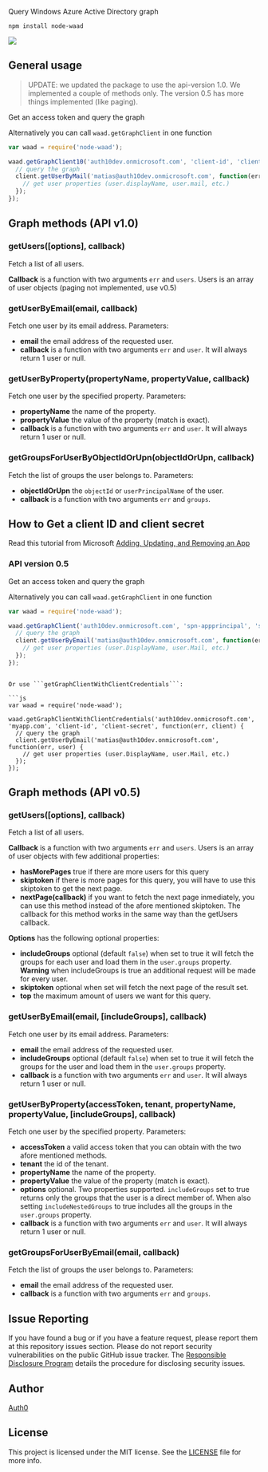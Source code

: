 Query Windows Azure Active Directory graph

```
npm install node-waad
```

![](https://nodei.co/npm-dl/node-waad.png)

## General usage

> UPDATE: we updated the package to use the api-version 1.0. We implemented a couple of methods only. The version 0.5 has more things implemented (like paging).


Get an access token and query the graph

Alternatively you can call ```waad.getGraphClient``` in one function

~~~javascript
var waad = require('node-waad');

waad.getGraphClient10('auth10dev.onmicrosoft.com', 'client-id', 'client-secret', function(err, client) {
  // query the graph
  client.getUserByMail('matias@auth10dev.onmicrosoft.com', function(err, user) {
    // get user properties (user.displayName, user.mail, etc.)
  });
});
~~~

## Graph methods (API v1.0)

### getUsers([options], callback)

Fetch a list of all users.

**Callback** is a function with two arguments ```err``` and ```users```. Users is an array of user objects (paging not implemented, use v0.5)

### getUserByEmail(email, callback)

Fetch one user by its email address. Parameters:

-   **email** the email address of the requested user.
-   **callback** is a function with two arguments ```err``` and ```user```. It will always return 1 user or null.

### getUserByProperty(propertyName, propertyValue, callback)

Fetch one user by the specified property. Parameters:

-   **propertyName** the name of the property.
-   **propertyValue** the value of the property (match is exact).
-   **callback** is a function with two arguments ```err``` and ```user```. It will always return 1 user or null.

### getGroupsForUserByObjectIdOrUpn(objectIdOrUpn, callback)

Fetch the list of groups the user belongs to. Parameters:

-   **objectIdOrUpn** the `objectId` or `userPrincipalName` of the user.
-   **callback** is a function with two arguments ```err``` and ```groups```.


## How to Get a client ID and client secret

Read this tutorial from Microsoft
[Adding, Updating, and Removing an App](http://msdn.microsoft.com/en-us/library/windowsazure/dn132599.aspx)

### API version 0.5

Get an access token and query the graph

Alternatively you can call ```waad.getGraphClient``` in one function

~~~javascript
var waad = require('node-waad');

waad.getGraphClient('auth10dev.onmicrosoft.com', 'spn-appprincipal', 'symmetric-key-base64', function(err, client) {
  // query the graph
  client.getUserByEmail('matias@auth10dev.onmicrosoft.com', function(err, user) {
    // get user properties (user.DisplayName, user.Mail, etc.)
  });
});
~~~

```

Or use ```getGraphClientWithClientCredentials```:

```js
var waad = require('node-waad');

waad.getGraphClientWithClientCredentials('auth10dev.onmicrosoft.com', 'myapp.com', 'client-id', 'client-secret', function(err, client) {
  // query the graph
  client.getUserByEmail('matias@auth10dev.onmicrosoft.com', function(err, user) {
    // get user properties (user.DisplayName, user.Mail, etc.)
  });
});
```

## Graph methods (API v0.5)

### getUsers([options], callback)

Fetch a list of all users.

**Callback** is a function with two arguments ```err``` and ```users```. Users is an array of user objects with few additional properties:

-   **hasMorePages** true if there are more users for this query
-   **skiptoken** if there is more pages for this query, you will have to use this skiptoken to get the next page.
-   **nextPage(callback)** if you want to fetch the next page inmediately, you can use this method instead of the afore mentioned skiptoken. The callback for this method works in the same way than the getUsers callback.

**Options** has the following optional properties:

-   **includeGroups** optional (default ```false```) when set to true it will fetch the groups for each user and load them in the ```user.groups``` property. **Warning** when includeGroups is true an additional request will be made for every user.
-   **skiptoken** optional when set will fetch the next page of the result set.
-   **top** the maximum amount of users we want for this query.

### getUserByEmail(email, [includeGroups], callback)

Fetch one user by its email address. Parameters:

-   **email** the email address of the requested user.
-   **includeGroups** optional (default ```false```) when set to true it will fetch the groups for the user and load them in the ```user.groups``` property.
-   **callback** is a function with two arguments ```err``` and ```user```. It will always return 1 user or null.

### getUserByProperty(accessToken, tenant, propertyName, propertyValue, [includeGroups], callback)

Fetch one user by the specified property. Parameters:

-   **accessToken** a valid access token that you can obtain with the two afore mentioned methods.
-   **tenant** the id of the tenant.
-   **propertyName** the name of the property.
-   **propertyValue** the value of the property (match is exact).
-   **options** optional. Two properties supported. `includeGroups` set to true returns only the groups that the user is a direct member of. When also setting `includeNestedGroups` to true includes all the groups in the  ```user.groups``` property.
-   **callback** is a function with two arguments ```err``` and ```user```. It will always return 1 user or null.

### getGroupsForUserByEmail(email, callback)

Fetch the list of groups the user belongs to. Parameters:

-   **email** the email address of the requested user.
-   **callback** is a function with two arguments ```err``` and ```groups```.

## Issue Reporting

If you have found a bug or if you have a feature request, please report them at this repository issues section. Please do not report security vulnerabilities on the public GitHub issue tracker. The [Responsible Disclosure Program](https://auth0.com/whitehat) details the procedure for disclosing security issues.

## Author

[Auth0](auth0.com)

## License

This project is licensed under the MIT license. See the [LICENSE](LICENSE) file for more info.
